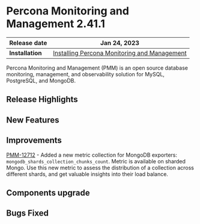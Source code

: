 
# Percona Monitoring and Management 2.41.1


| **Release date** | Jan 24, 2023                                                                                    |
| ----------------- | ----------------------------------------------------------------------------------------------- |
| **Installation** | [Installing Percona Monitoring and Management](https://www.percona.com/software/pmm/quickstart) |

Percona Monitoring and Management (PMM) is an open source database monitoring, management, and observability solution for MySQL, PostgreSQL, and MongoDB.

<!---

!!! caution alert alert-warning "Important/Caution"
    Crucial points that need emphasis:

    - Important: A significant point that deserves emphasis.
    - Caution: Used to mean 'Continue with care'.

--->

## Release Highlights



## New Features


## Improvements
[PMM-12712](https://jira.percona.com/browse/PMM-12712) -  Added a new metric collection for MongoDB exporters: `mongodb_shards_collection_chunks_count`. Metric is available on sharded Mongo. Use this new metric to assess the distribution of a collection across different shards, and get valuable insights into their load balance.


## Components upgrade


## Bugs Fixed

